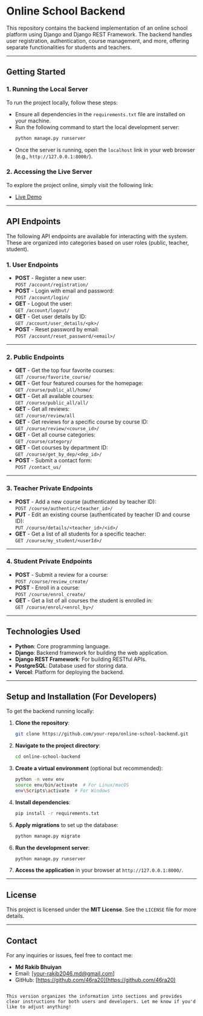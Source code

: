 # Online School Backend

This repository contains the backend implementation of an online school platform using Django and Django REST Framework. The backend handles user registration, authentication, course management, and more, offering separate functionalities for students and teachers.

---

## Getting Started

### 1. Running the Local Server

To run the project locally, follow these steps:

- Ensure all dependencies in the `requirements.txt` file are installed on your machine.
- Run the following command to start the local development server:
    ```bash
    python manage.py runserver
    ```
- Once the server is running, open the `localhost` link in your web browser (e.g., `http://127.0.0.1:8000/`).

### 2. Accessing the Live Server

To explore the project online, simply visit the following link:
- [Live Demo](https://drf-online-school-jsrn-getm.vercel.app/)

---

## API Endpoints

The following API endpoints are available for interacting with the system. These are organized into categories based on user roles (public, teacher, student).

### 1. User Endpoints

- **POST** - Register a new user:  
  `POST /account/registration/`
- **POST** - Login with email and password:  
  `POST /account/login/`
- **GET** - Logout the user:  
  `GET /account/logout/`
- **GET** - Get user details by ID:  
  `GET /account/user_details/<pk>/`
- **POST** - Reset password by email:  
  `POST /account/reset_password/<email>/`

---

### 2. Public Endpoints

- **GET** - Get the top four favorite courses:  
  `GET /course/favorite_course/`
- **GET** - Get four featured courses for the homepage:  
  `GET /course/public_all/home/`
- **GET** - Get all available courses:  
  `GET /course/public_all/all/`
- **GET** - Get all reviews:  
  `GET /course/review/all`
- **GET** - Get reviews for a specific course by course ID:  
  `GET /course/review/<course_id>/`
- **GET** - Get all course categories:  
  `GET /course/category/`
- **GET** - Get courses by department ID:  
  `GET /course/get_by_dep/<dep_id>/`
- **POST** - Submit a contact form:  
  `POST /contact_us/`

---

### 3. Teacher Private Endpoints

- **POST** - Add a new course (authenticated by teacher ID):  
  `POST /course/authentic/<teacher_id>/`
- **PUT** - Edit an existing course (authenticated by teacher ID and course ID):  
  `PUT /course/details/<teacher_id>/<id>/`
- **GET** - Get a list of all students for a specific teacher:  
  `GET /course/my_student/<userId>/`

---

### 4. Student Private Endpoints

- **POST** - Submit a review for a course:  
  `POST /course/review_create/`
- **POST** - Enroll in a course:  
  `POST /course/enrol_create/`
- **GET** - Get a list of all courses the student is enrolled in:  
  `GET /course/enrol/<enrol_by>/`

---

## Technologies Used

- **Python**: Core programming language.
- **Django**: Backend framework for building the web application.
- **Django REST Framework**: For building RESTful APIs.
- **PostgreSQL**: Database used for storing data.
- **Vercel**: Platform for deploying the backend.

---

## Setup and Installation (For Developers)

To get the backend running locally:

1. **Clone the repository**:
   ```bash
   git clone https://github.com/your-repo/online-school-backend.git
   ```

2. **Navigate to the project directory**:
   ```bash
   cd online-school-backend
   ```

3. **Create a virtual environment** (optional but recommended):
   ```bash
   python -m venv env
   source env/bin/activate  # For Linux/macOS
   env\Scripts\activate  # For Windows
   ```

4. **Install dependencies**:
   ```bash
   pip install -r requirements.txt
   ```

5. **Apply migrations** to set up the database:
   ```bash
   python manage.py migrate
   ```

6. **Run the development server**:
   ```bash
   python manage.py runserver
   ```

7. **Access the application** in your browser at `http://127.0.0.1:8000/`.

---

## License

This project is licensed under the **MIT License**. See the `LICENSE` file for more details.

---

## Contact

For any inquiries or issues, feel free to contact me:

- **Md Rakib Bhuiyan**  
- Email: [your-rakib2046.md@gmail.com]  
- GitHub: [https://github.com/46ra20](https://github.com/46ra20)

```

This version organizes the information into sections and provides clear instructions for both users and developers. Let me know if you'd like to adjust anything!